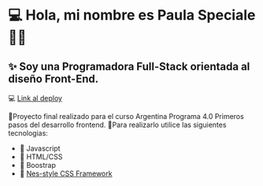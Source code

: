 
# :computer: Hola, mi nombre es Paula Speciale:panda_face:👋
## ✨ Soy una Programadora Full-Stack orientada al diseño Front-End.
:computer: [Link al deploy](https://paulaspeciale.github.io/portafolioSpecialePaula/)

:floppy_disk:Proyecto final realizado para el curso Argentina Programa 4.0 Primeros pasos del desarrollo frontend. 
:floppy_disk:Para realizarlo utilice las siguientes tecnologias:
- :space_invader: Javascript
- :space_invader: HTML/CSS
- :space_invader: Boostrap
- :space_invader: [Nes-style CSS Framework](https://nostalgic-css.github.io/NES.css/)

